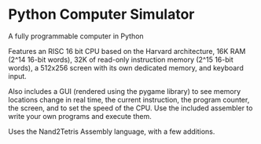 # Python Computer Simulator
 A fully programmable computer in Python

Features an RISC 16 bit CPU based on the Harvard architecture, 16K RAM (2^14 16-bit words), 32K of read-only 
instruction memory (2^15 16-bit words), a 512x256 screen with its own dedicated memory, and keyboard input.

Also includes a GUI (rendered using the pygame library) to see memory locations change in real time, the current instruction, the program counter, the screen, and to set the speed of the CPU.
Use the included assembler to write your own programs and execute them.

Uses the Nand2Tetris Assembly language, with a few additions.
